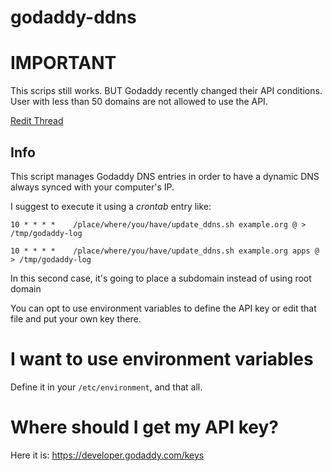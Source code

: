 # godaddy-ddns

# IMPORTANT

This scrips still works. BUT Godaddy recently changed their API conditions. User with less than 50 domains are not allowed to use the API.

[Redit Thread](https://www.reddit.com/r/godaddy/comments/1coop0k/api_access/)


## Info


This script manages Godaddy DNS entries in order to have a dynamic DNS always synced with your computer's IP.

I suggest to execute it using a *crontab* entry like:

`10 * * * *    /place/where/you/have/update_ddns.sh example.org @ > /tmp/godaddy-log`

`10 * * * *    /place/where/you/have/update_ddns.sh example.org apps @ > /tmp/godaddy-log`

In this second case, it's going to place a subdomain instead of using root domain

You can opt to use environment variables to define the API key or edit that file and put your own key there.

# I want to use environment variables

Define it in your `/etc/environment`, and that all.

# Where should I get my API key?

Here it is: https://developer.godaddy.com/keys
